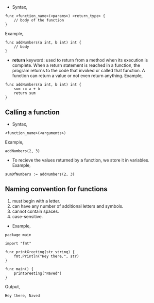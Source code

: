 * Syntax,

```
func <function_name>(<params>) <return_type> {
    // body of the function 
}
```

Example,

```
func addNumbers(a int, b int) int {
    // body 
}
```

* <b>return</b> keyword: used to return from a method when its execution is complete. When a return statement is reached in a function, the program returns to the code that invoked or called that function. A function can return a value or not even return anything. Example,

```
func addNumbers(a int, b int) int {
    sum := a + b
    return sum 
}
```

## Calling a function ##

* Syntax,

```
<function_name>(<arguments>)
```
Example,
```
addNumbers(2, 3)
```

* To recieve the values returned by a function, we store it in variables. Example,

```
sumOfNumbers := addNumbers(2, 3)
```

## Naming convention for functions ##

   1. must begin with a letter.
   2. can have any number of additional letters and symbols.
   3. cannot contain spaces.
   4. case-sensitive.



* Example,

```
package main

import "fmt"

func printGreeting(str string) {
	fmt.Println("Hey there,", str)
}

func main() {
	printGreeting("Naved")
}
```
Output,
```
Hey there, Naved
```






